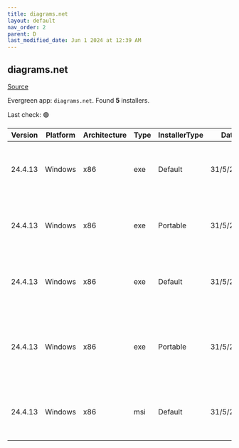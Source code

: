 ```yaml
---
title: diagrams.net
layout: default
nav_order: 2
parent: D
last_modified_date: Jun 1 2024 at 12:39 AM
---
```


## diagrams.net

[Source](https://www.diagrams.net/)

Evergreen app: `diagrams.net`. Found **5** installers.

Last check: 🟢

| Version | Platform | Architecture | Type | InstallerType | Date      | Size      | URI                                                                                                                                                                                                                                                |
| ------- | -------- | ------------ | ---- | ------------- | --------- | --------- | -------------------------------------------------------------------------------------------------------------------------------------------------------------------------------------------------------------------------------------------------- |
| 24.4.13 | Windows  | x86          | exe  | Default       | 31/5/2024 | 108211032 | [https://github.com/jgraph/drawio-desktop/releases/download/v24.4.13/draw.io-24.4.13-windows-installer.exe](https://github.com/jgraph/drawio-desktop/releases/download/v24.4.13/draw.io-24.4.13-windows-installer.exe)                             |
| 24.4.13 | Windows  | x86          | exe  | Portable      | 31/5/2024 | 107996088 | [https://github.com/jgraph/drawio-desktop/releases/download/v24.4.13/draw.io-24.4.13-windows-no-installer.exe](https://github.com/jgraph/drawio-desktop/releases/download/v24.4.13/draw.io-24.4.13-windows-no-installer.exe)                       |
| 24.4.13 | Windows  | x86          | exe  | Default       | 31/5/2024 | 103111680 | [https://github.com/jgraph/drawio-desktop/releases/download/v24.4.13/draw.io-ia32-24.4.13-windows-32bit-installer.exe](https://github.com/jgraph/drawio-desktop/releases/download/v24.4.13/draw.io-ia32-24.4.13-windows-32bit-installer.exe)       |
| 24.4.13 | Windows  | x86          | exe  | Portable      | 31/5/2024 | 102897184 | [https://github.com/jgraph/drawio-desktop/releases/download/v24.4.13/draw.io-ia32-24.4.13-windows-32bit-no-installer.exe](https://github.com/jgraph/drawio-desktop/releases/download/v24.4.13/draw.io-ia32-24.4.13-windows-32bit-no-installer.exe) |
| 24.4.13 | Windows  | x86          | msi  | Default       | 31/5/2024 | 117927936 | [https://github.com/jgraph/drawio-desktop/releases/download/v24.4.13/draw.io-24.4.13.msi](https://github.com/jgraph/drawio-desktop/releases/download/v24.4.13/draw.io-24.4.13.msi)                                                                 |
